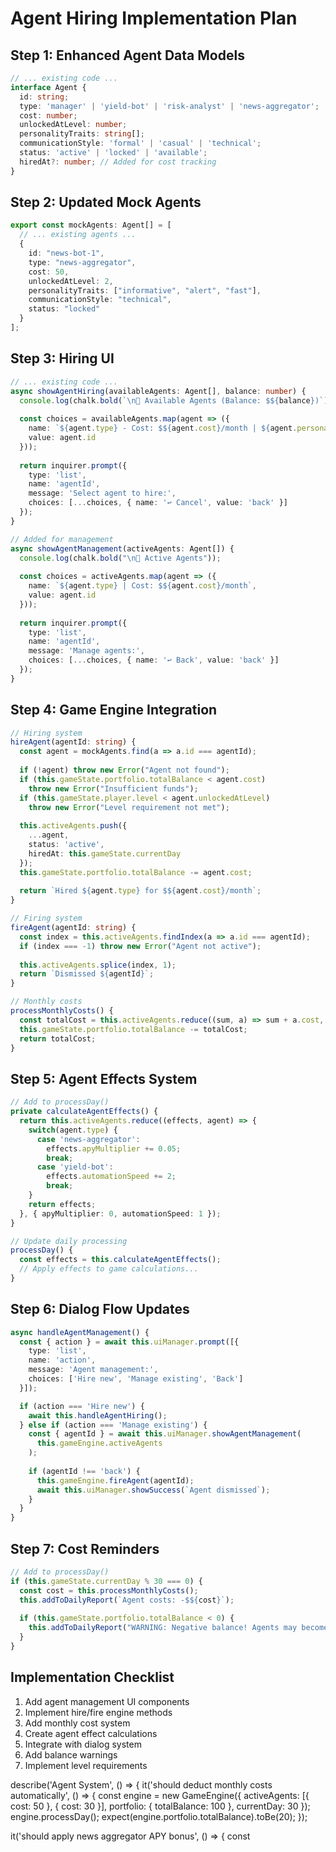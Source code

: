 # Agent Hiring Implementation Plan

## Step 1: Enhanced Agent Data Models
```typescript:src/types/index.ts
// ... existing code ...
interface Agent {
  id: string;
  type: 'manager' | 'yield-bot' | 'risk-analyst' | 'news-aggregator';
  cost: number;
  unlockedAtLevel: number;
  personalityTraits: string[];
  communicationStyle: 'formal' | 'casual' | 'technical';
  status: 'active' | 'locked' | 'available';
  hiredAt?: number; // Added for cost tracking
}
```

## Step 2: Updated Mock Agents
```typescript:src/data/mockData.ts
export const mockAgents: Agent[] = [
  // ... existing agents ...
  {
    id: "news-bot-1",
    type: "news-aggregator",
    cost: 50,
    unlockedAtLevel: 2,
    personalityTraits: ["informative", "alert", "fast"],
    communicationStyle: "technical",
    status: "locked"
  }
];
```

## Step 3: Hiring UI
```typescript:src/ui/UIManager.ts
// ... existing code ...
async showAgentHiring(availableAgents: Agent[], balance: number) {
  console.log(chalk.bold(`\n💼 Available Agents (Balance: $${balance})`));
  
  const choices = availableAgents.map(agent => ({
    name: `${agent.type} - Cost: $${agent.cost}/month | ${agent.personalityTraits.join(', ')}`,
    value: agent.id
  }));
  
  return inquirer.prompt({
    type: 'list',
    name: 'agentId',
    message: 'Select agent to hire:',
    choices: [...choices, { name: '↩️ Cancel', value: 'back' }]
  });
}

// Added for management
async showAgentManagement(activeAgents: Agent[]) {
  console.log(chalk.bold("\n👥 Active Agents"));
  
  const choices = activeAgents.map(agent => ({
    name: `${agent.type} | Cost: $${agent.cost}/month`,
    value: agent.id
  }));
  
  return inquirer.prompt({
    type: 'list',
    name: 'agentId',
    message: 'Manage agents:',
    choices: [...choices, { name: '↩️ Back', value: 'back' }]
  });
}
```

## Step 4: Game Engine Integration
```typescript:src/models/GameEngine.ts
// Hiring system
hireAgent(agentId: string) {
  const agent = mockAgents.find(a => a.id === agentId);
  
  if (!agent) throw new Error("Agent not found");
  if (this.gameState.portfolio.totalBalance < agent.cost) 
    throw new Error("Insufficient funds");
  if (this.gameState.player.level < agent.unlockedAtLevel)
    throw new Error("Level requirement not met");
  
  this.activeAgents.push({ 
    ...agent, 
    status: 'active',
    hiredAt: this.gameState.currentDay
  });
  this.gameState.portfolio.totalBalance -= agent.cost;
  
  return `Hired ${agent.type} for $${agent.cost}/month`;
}

// Firing system
fireAgent(agentId: string) {
  const index = this.activeAgents.findIndex(a => a.id === agentId);
  if (index === -1) throw new Error("Agent not active");
  
  this.activeAgents.splice(index, 1);
  return `Dismissed ${agentId}`;
}

// Monthly costs
processMonthlyCosts() {
  const totalCost = this.activeAgents.reduce((sum, a) => sum + a.cost, 0);
  this.gameState.portfolio.totalBalance -= totalCost;
  return totalCost;
}
```

## Step 5: Agent Effects System
```typescript:src/models/GameEngine.ts
// Add to processDay()
private calculateAgentEffects() {
  return this.activeAgents.reduce((effects, agent) => {
    switch(agent.type) {
      case 'news-aggregator':
        effects.apyMultiplier += 0.05;
        break;
      case 'yield-bot':
        effects.automationSpeed += 2;
        break;
    }
    return effects;
  }, { apyMultiplier: 0, automationSpeed: 1 });
}

// Update daily processing
processDay() {
  const effects = this.calculateAgentEffects();
  // Apply effects to game calculations...
}
```

## Step 6: Dialog Flow Updates
```typescript:src/models/DialogManager.ts
async handleAgentManagement() {
  const { action } = await this.uiManager.prompt([{
    type: 'list',
    name: 'action',
    message: 'Agent management:',
    choices: ['Hire new', 'Manage existing', 'Back']
  }]);

  if (action === 'Hire new') {
    await this.handleAgentHiring();
  } else if (action === 'Manage existing') {
    const { agentId } = await this.uiManager.showAgentManagement(
      this.gameEngine.activeAgents
    );
    
    if (agentId !== 'back') {
      this.gameEngine.fireAgent(agentId);
      await this.uiManager.showSuccess(`Agent dismissed`);
    }
  }
}
```

## Step 7: Cost Reminders
```typescript:src/models/GameEngine.ts
// Add to processDay()
if (this.gameState.currentDay % 30 === 0) {
  const cost = this.processMonthlyCosts();
  this.addToDailyReport(`Agent costs: -$${cost}`);
  
  if (this.gameState.portfolio.totalBalance < 0) {
    this.addToDailyReport("WARNING: Negative balance! Agents may become inactive");
  }
}
```

## Implementation Checklist
1. Add agent management UI components
2. Implement hire/fire engine methods
3. Add monthly cost system
4. Create agent effect calculations
5. Integrate with dialog system
6. Add balance warnings
7. Implement level requirements


describe('Agent System', () => {
  it('should deduct monthly costs automatically', () => {
    const engine = new GameEngine({
      activeAgents: [{ cost: 50 }, { cost: 30 }],
      portfolio: { totalBalance: 100 },
      currentDay: 30
    });
    engine.processDay();
    expect(engine.portfolio.totalBalance).toBe(20);
  });

  it('should apply news aggregator APY bonus', () => {
    const